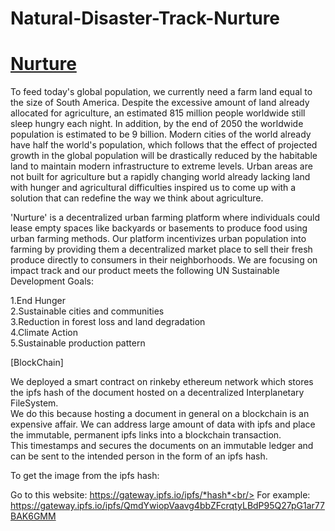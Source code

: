 # Natural-Disaster-Track-Nurture

# [Nurture](https://drive.google.com/drive/folders/1ZA0QghhLqIJH2E83y-Zex0YEJH0b7IjZ?usp=sharing)


To feed today's global population, we currently need a farm land equal to the size of South America. Despite the excessive amount of land already allocated for agriculture, an estimated 815 million people worldwide still sleep hungry each night. In addition, by the end of 2050 the worldwide population is estimated to be 9 billion. Modern cities of the world already have half the world's population, which follows that the effect of projected growth in the global population will be drastically reduced by the habitable land to maintain modern infrastructure to extreme levels. Urban areas are not built for agriculture but a rapidly changing world already lacking land with hunger and agricultural difficulties inspired us to come up with a solution that can redefine the way we think about agriculture.

'Nurture' is a decentralized urban farming platform where individuals could lease empty spaces like backyards or basements to produce food using urban farming methods. Our platform incentivizes urban population into farming by providing them a decentralized market place to sell their fresh produce directly to consumers in their neighborhoods. We are focusing on impact track and our product meets the following UN Sustainable Development Goals:

1.End Hunger\
2.Sustainable cities and communities\
3.Reduction in forest loss and land degradation\
4.Climate Action\
5.Sustainable production pattern

[BlockChain]

We deployed a smart contract on rinkeby ethereum network which stores the ipfs hash of the document hosted on a decentralized Interplanetary FileSystem.\
We do this because hosting a document in general on a blockchain is an expensive affair. We can address large amount of data with ipfs and place the immutable, permanent ipfs links into a blockchain transaction.\
This timestamps and secures the documents on an immutable ledger and can be sent to the intended person in the form of an ipfs hash.

To get the image from the ipfs hash:

Go to this website: https://gateway.ipfs.io/ipfs/*hash*<br/>
For example: https://gateway.ipfs.io/ipfs/QmdYwiopVaavg4bbZFcrqtyLBdP95Q27pG1ar77BAK6GMM

